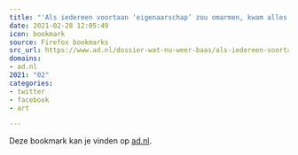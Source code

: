 ```yaml
---
title: "'Als iedereen voortaan ‘eigenaarschap’ zou omarmen, kwam alles goed' | Werk | AD.nl"
date: 2021-02-28 12:05:49
icon: bookmark
source: Firefox bookmarks
src_url: https://www.ad.nl/dossier-wat-nu-weer-baas/als-iedereen-voortaan-eigenaarschap-zou-omarmen-kwam-alles-goed~a481d2cf/?referrer=https%3A%2F%2Fbookmarks.sanderdorigo.nl%2Fbookmarks
domains:
- ad.nl
2021: "02"
categories:
- twitter
- facebook
- art

---
```

Deze bookmark kan je vinden op [ad.nl](https://www.ad.nl/dossier-wat-nu-weer-baas/als-iedereen-voortaan-eigenaarschap-zou-omarmen-kwam-alles-goed~a481d2cf/?referrer=https%3A%2F%2Fbookmarks.sanderdorigo.nl%2Fbookmarks).
